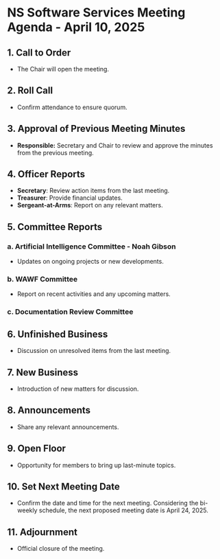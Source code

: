 # NS Software Services Meeting Agenda - April 10, 2025

## 1. Call to Order
- The Chair will open the meeting.

## 2. Roll Call
- Confirm attendance to ensure quorum.

## 3. Approval of Previous Meeting Minutes
- **Responsible:** Secretary and Chair to review and approve the minutes from the previous meeting.

## 4. Officer Reports
- **Secretary**: Review action items from the last meeting.
- **Treasurer**: Provide financial updates.
- **Sergeant-at-Arms**: Report on any relevant matters.

## 5. Committee Reports
### a. Artificial Intelligence Committee - Noah Gibson
- Updates on ongoing projects or new developments.
### b. WAWF Committee
- Report on recent activities and any upcoming matters.
### c. Documentation Review Committee
<!-- Temporarily disbanded until needed for new documentation review -->

## 6. Unfinished Business
- Discussion on unresolved items from the last meeting.

## 7. New Business
- Introduction of new matters for discussion.

## 8. Announcements
- Share any relevant announcements.

## 9. Open Floor
- Opportunity for members to bring up last-minute topics.

## 10. Set Next Meeting Date
- Confirm the date and time for the next meeting. Considering the bi-weekly schedule, the next proposed meeting date is April 24, 2025.

## 11. Adjournment
- Official closure of the meeting.
